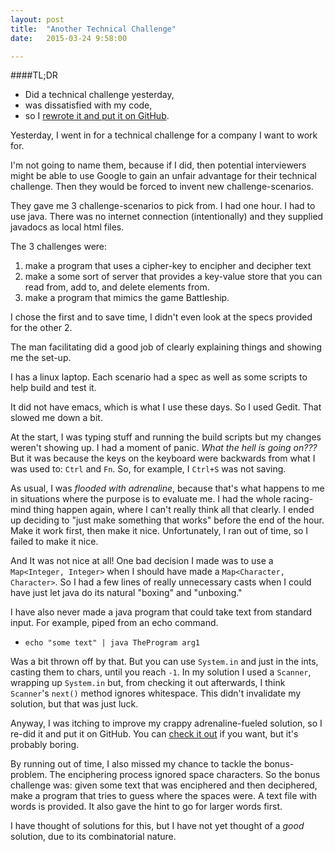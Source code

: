 ```yaml
---
layout: post
title:  "Another Technical Challenge"
date:   2015-03-24 9:58:00

---
```

####TL;DR
* Did a technical challenge yesterday, 
* was dissatisfied with my code, 
* so I [rewrote it and put it on GitHub][github].

Yesterday, I went in for a technical challenge for a company I want to work for. 

I'm not going to name them, because if I did, then potential interviewers might be able to use Google to gain an unfair advantage for their technical challenge. Then they would be forced to invent new challenge-scenarios.

They gave me 3 challenge-scenarios to pick from. I had one hour. I had to use java. There was no internet connection (intentionally) and they supplied javadocs as local html files.

The 3 challenges were:

 1. make a program that uses a cipher-key to encipher and decipher text
 2. make a some sort of server that provides a key-value store that you can read from, add to, and delete elements from.
 3. make a program that mimics the game Battleship.

I chose the first and to save time, I didn't even look at the specs provided for the other 2.

The man facilitating did a good job of clearly explaining things and showing me the set-up.

I has a linux laptop. Each scenario had a spec as well as some scripts to help build and test it.

It did not have emacs, which is what I use these days. So I used Gedit. That slowed me down a bit.

At the start, I was typing stuff and running the build scripts but my changes weren't showing up. I had a moment of panic. _What the hell is going on???_ But it was because the keys on the keyboard were backwards from what I was used to: `Ctrl` and `Fn`. So, for example, I `Ctrl+S` was not saving.

As usual, I was _flooded with adrenaline_, because that's what happens to me in situations where the purpose is to evaluate me. I had the whole racing-mind thing happen again, where I can't really think all that clearly. I ended up deciding to "just make something that works" before the end of the hour. Make it work first, then make it nice. Unfortunately, I ran out of time, so I failed to make it nice.

And It was not nice at all! One bad decision I made was to use a `Map<Integer, Integer>` when I should have made a `Map<Character, Character>`. So I had a few lines of really unnecessary casts when I could have just let java do its natural "boxing" and "unboxing."

I have also never made a java program that could take text from standard input. For example, piped from an echo command. 

 * `echo "some text" | java TheProgram arg1`

Was a bit thrown off by that. But you can use `System.in` and just in the ints, casting them to chars, until you reach `-1`. In my solution I used a `Scanner`, wrapping up `System.in` but, from checking it out afterwards, I think `Scanner`'s `next()` method ignores whitespace. This didn't invalidate my solution, but that was just luck.

Anyway, I was itching to improve my crappy adrenaline-fueled solution, so I re-did it and put it on GitHub. You can [check it out][github] if you want, but it's probably boring.

By running out of time, I also missed my chance to tackle the bonus-problem. The enciphering process ignored space characters. So the bonus challenge was: given some text that was enciphered and then deciphered, make a program that tries to guess where the spaces were. A text file with words is provided. It also gave the hint to go for larger words first. 

I have thought of solutions for this, but I have not yet thought of a _good_ solution, due to its combinatorial nature.

[github]:     https://github.com/willnewton10/interview-1